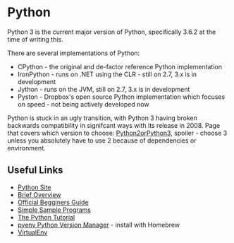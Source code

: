 # Python

Python 3 is the current major version of Python, specifically 3.6.2 at the time of writing this.

There are several implementations of Python:

* CPython - the original and de-factor reference Python implementation
* IronPython - runs on .NET using the CLR - still on 2.7, 3.x is in development
* Jython - runs on the JVM, still on 2.7, 3.x is in development
* Pyston - Dropbox's open source Python implementation which focuses on speed - not being actively developed now

Python is stuck in an ugly transition, with Python 3 having broken backwards compatibility in signifcant ways with its release in 2008. Page that covers which version to choose: [Python2orPython3](https://wiki.python.org/moin/Python2orPython3), spoiler - choose 3 unless you absolutely have to use 2 because of dependencies or environment.

## Useful Links

* [Python Site](https://www.python.org/)
* [Brief Overview](https://wiki.python.org/moin/BeginnersGuide/Overview)
* [Official Begginers Guide](https://wiki.python.org/moin/BeginnersGuide)
* [Simple Sample Programs](https://wiki.python.org/moin/SimplePrograms)
* [The Python Tutorial](https://docs.python.org/3.6/tutorial/)
* [pyenv Python Version Manager](https://github.com/pyenv/pyenv) - install with Homebrew
* [VirtualEnv](https://virtualenv.pypa.io/en/stable/)